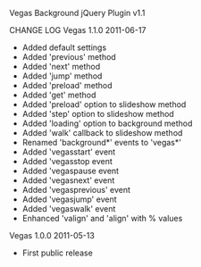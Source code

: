 Vegas Background jQuery Plugin v1.1

CHANGE LOG
Vegas 1.1.0 2011-06-17
- Added default settings
- Added 'previous' method
- Added 'next' method
- Added 'jump' method
- Added 'preload' method
- Added 'get' method
- Added 'preload' option to slideshow method
- Added 'step' option to slideshow method
- Added 'loading' option to background method
- Added 'walk' callback to slideshow method
- Renamed 'background*' events to 'vegas*'
- Added 'vegasstart' event
- Added 'vegasstop event
- Added 'vegaspause event
- Added 'vegasnext' event
- Added 'vegasprevious' event
- Added 'vegasjump' event
- Added 'vegaswalk' event
- Enhanced 'valign' and 'align' with % values

Vegas 1.0.0 2011-05-13
- First public release
